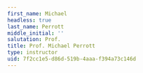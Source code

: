 ```yaml
---
first_name: Michael
headless: true
last_name: Perrott
middle_initial: ''
salutation: Prof.
title: Prof. Michael Perrott
type: instructor
uid: 7f2cc1e5-d86d-519b-4aaa-f394a73c146d
---
```

